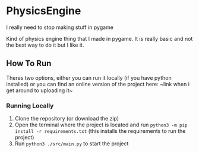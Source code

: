 # PhysicsEngine
I really need to stop making stuff in pygame

Kind of physics engine thing that I made in pygame.
It is really basic and not the best way to do it but I like it.

## How To Run
Theres two options, either you can run it locally (if you have python installed)
or you can find an online version of the project here: ~link when i get around to uploading it~

### Running Locally
1. Clone the repository (or download the zip)
2. Open the terminal where the project is located and run `python3 -m pip install -r requirements.txt` (this installs the requirements to run the project)
3. Run `python3 ./src/main.py` to start the project
